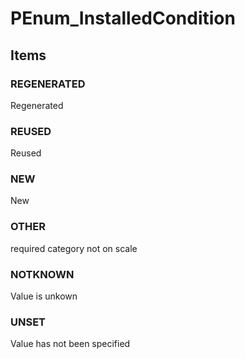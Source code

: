 # PEnum_InstalledCondition


<!-- end of short definition -->
## Items

### REGENERATED
Regenerated

### REUSED
Reused

### NEW
New

### OTHER
required category not on scale

### NOTKNOWN
Value is unkown

### UNSET
Value has not been specified
